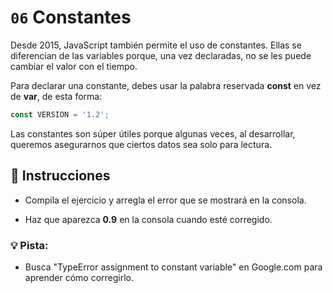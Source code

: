 # `06` Constantes

Desde 2015, JavaScript también permite el uso de constantes. 
Ellas se diferencian de las variables porque, una vez declaradas, no se les puede cambiar el valor con el tiempo.

Para declarar una constante, debes usar la palabra reservada **const** en vez de **var**, de esta forma:

```js
const VERSION = '1.2';
```

Las constantes son súper útiles porque algunas veces, al desarrollar, queremos asegurarnos que ciertos datos sea solo para lectura.


## :pencil: Instrucciones
* Compila el ejercicio y arregla el error que se mostrará en la consola. 

* Haz que aparezca **0.9** en la consola cuando esté corregido.

### 💡 Pista:
* Busca "TypeError assignment to constant variable" en Google.com para aprender cómo corregirlo.